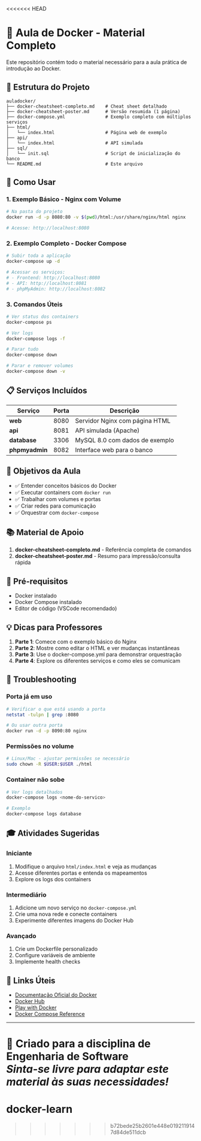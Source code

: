 <<<<<<< HEAD
# 🐳 Aula de Docker - Material Completo

Este repositório contém todo o material necessário para a aula prática de introdução ao Docker.

## 📁 Estrutura do Projeto

```
auladocker/
├── docker-cheatsheet-completo.md    # Cheat sheet detalhado
├── docker-cheatsheet-poster.md      # Versão resumida (1 página)
├── docker-compose.yml               # Exemplo completo com múltiplos serviços
├── html/
│   └── index.html                   # Página web de exemplo
├── api/
│   └── index.html                   # API simulada
├── sql/
│   └── init.sql                     # Script de inicialização do banco
└── README.md                        # Este arquivo
```

## 🚀 Como Usar

### 1. Exemplo Básico - Nginx com Volume
```bash
# Na pasta do projeto
docker run -d -p 8080:80 -v $(pwd)/html:/usr/share/nginx/html nginx

# Acesse: http://localhost:8080
```

### 2. Exemplo Completo - Docker Compose
```bash
# Subir toda a aplicação
docker-compose up -d

# Acessar os serviços:
# - Frontend: http://localhost:8080
# - API: http://localhost:8081  
# - phpMyAdmin: http://localhost:8082
```

### 3. Comandos Úteis
```bash
# Ver status dos containers
docker-compose ps

# Ver logs
docker-compose logs -f

# Parar tudo
docker-compose down

# Parar e remover volumes
docker-compose down -v
```

## 📋 Serviços Incluídos

| Serviço | Porta | Descrição |
|---------|-------|-----------|
| **web** | 8080 | Servidor Nginx com página HTML |
| **api** | 8081 | API simulada (Apache) |
| **database** | 3306 | MySQL 8.0 com dados de exemplo |
| **phpmyadmin** | 8082 | Interface web para o banco |

## 🎯 Objetivos da Aula

- ✅ Entender conceitos básicos do Docker
- ✅ Executar containers com `docker run`
- ✅ Trabalhar com volumes e portas
- ✅ Criar redes para comunicação
- ✅ Orquestrar com `docker-compose`

## 📚 Material de Apoio

1. **docker-cheatsheet-completo.md** - Referência completa de comandos
2. **docker-cheatsheet-poster.md** - Resumo para impressão/consulta rápida

## 🔧 Pré-requisitos

- Docker instalado
- Docker Compose instalado
- Editor de código (VSCode recomendado)

## 💡 Dicas para Professores

1. **Parte 1**: Comece com o exemplo básico do Nginx
2. **Parte 2**: Mostre como editar o HTML e ver mudanças instantâneas  
3. **Parte 3**: Use o docker-compose.yml para demonstrar orquestração
4. **Parte 4**: Explore os diferentes serviços e como eles se comunicam

## 🐛 Troubleshooting

### Porta já em uso
```bash
# Verificar o que está usando a porta
netstat -tulpn | grep :8080

# Ou usar outra porta
docker run -d -p 8090:80 nginx
```

### Permissões no volume
```bash
# Linux/Mac - ajustar permissões se necessário
sudo chown -R $USER:$USER ./html
```

### Container não sobe
```bash
# Ver logs detalhados
docker-compose logs <nome-do-servico>

# Exemplo
docker-compose logs database
```

## 🎓 Atividades Sugeridas

### Iniciante
1. Modifique o arquivo `html/index.html` e veja as mudanças
2. Acesse diferentes portas e entenda os mapeamentos
3. Explore os logs dos containers

### Intermediário  
1. Adicione um novo serviço no `docker-compose.yml`
2. Crie uma nova rede e conecte containers
3. Experimente diferentes imagens do Docker Hub

### Avançado
1. Crie um Dockerfile personalizado
2. Configure variáveis de ambiente
3. Implemente health checks

## 🔗 Links Úteis

- [Documentação Oficial do Docker](https://docs.docker.com/)
- [Docker Hub](https://hub.docker.com/)
- [Play with Docker](https://labs.play-with-docker.com/)
- [Docker Compose Reference](https://docs.docker.com/compose/)

---

**📝 Criado para a disciplina de Engenharia de Software**  
*Sinta-se livre para adaptar este material às suas necessidades!*
=======
# docker-learn
>>>>>>> b72bede25b2601e448e0192119147d84de511dcb
